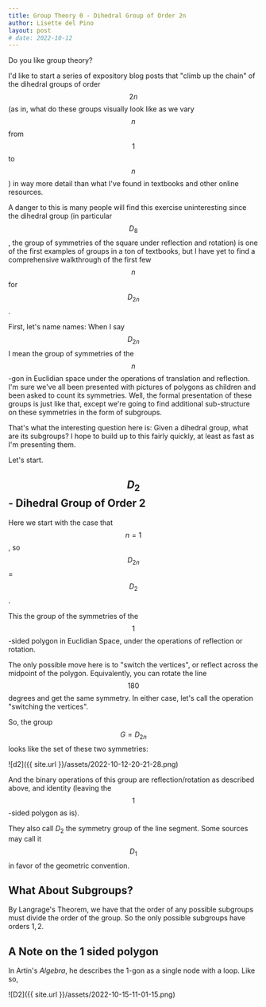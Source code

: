 ```yaml
---
title: Group Theory 0 - Dihedral Group of Order 2n
author: Lisette del Pino
layout: post
# date: 2022-10-12
---
```


<script type="text/javascript" async
  src="https://cdn.mathjax.org/mathjax/latest/MathJax.js?config=TeX-MML-AM_CHTML">
</script>

Do you like group theory?

I'd like to start a series of expository blog posts that "climb up the chain" of the dihedral groups of order $$2n$$ (as in, what do these groups visually look like as we vary $$n$$ from $$1$$ to $$n$$) in way more detail than what I've found in textbooks and other online resources. 

A danger to this is many people will find this exercise uninteresting since the dihedral group (in particular $$D_8$$, the group of symmetries of the square under reflection and rotation) is one of the first examples of groups in a ton of textbooks, but I have yet to find a comprehensive walkthrough of the first few $$n$$ for $$D_{2n}$$.

First, let's name names: When I say $$D_{2n}$$ I mean the group of symmetries of the $$n$$-gon in Euclidian space under the operations of translation and reflection. I'm sure we've all been presented with pictures of polygons as children and been asked to count its symmetries. Well, the formal presentation of these groups is just like that, except we're going to find additional sub-structure on these symmetries in the form of subgroups. 

That's what the interesting question here is: Given a dihedral group, what are its subgroups?
I hope to build up to this fairly quickly, at least as fast as I'm presenting them. 

Let's start. 

## $$D_2$$ - Dihedral Group of Order 2

Here we start with the case that $$n=1$$, so $$D_{2n}$$ = $$D_2$$. 

This the group of the symmetries of the $$1$$-sided polygon in Euclidian Space, under the operations of reflection or rotation. 

The only possible move here is to "switch the vertices", or reflect across the midpoint of the polygon. Equivalently, you can rotate the line $$180$$ degrees and get the same symmetry. In either case, let's call the operation "switching the vertices".


So, the group $$G = D_{2n} $$ looks like the set of these two symmetries:

<!-- ![](/assets/2022-10-12-20-21-28.png) -->

![d2]({{ site.url }}/assets/2022-10-12-20-21-28.png)

And the binary operations of this group are reflection/rotation as described above, and identity (leaving the $$1$$-sided polygon as is).

They also call $D_{2}$ the symmetry group of the line segment. Some sources may call it $$D_1$$ in favor of the geometric convention. 

## What About Subgroups?

By Langrage's Theorem, we have that the order of any possible subgroups must divide the order of the group. So the only possible subgroups have orders $1,2$.

<!-- Trivial subgroup of identity -->

## A Note on the $1$ sided polygon

In Artin's *Algebra*, he describes the 1-gon as a single node with a loop. Like so, 

<!-- ![Need to draw this a little nicer...](assets/2022-10-15-11-01-15.png) -->

![D2]({{ site.url }}/assets/2022-10-15-11-01-15.png)
